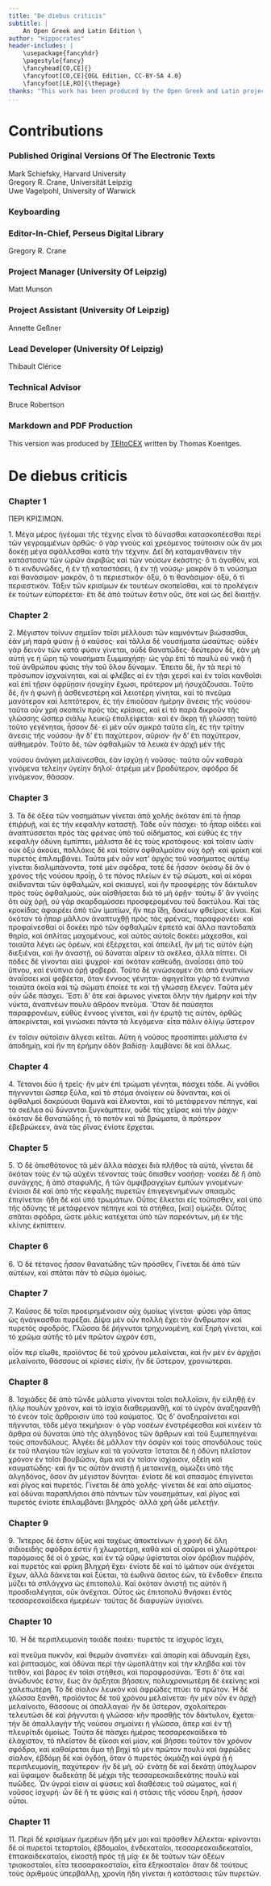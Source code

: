 ```yaml
---
title: "De diebus criticis"
subtitle: |
	An Open Greek and Latin Edition \ 
author: "Hippocrates"
header-includes: | 
	\usepackage{fancyhdr}
	\pagestyle{fancy}
	\fancyhead[CO,CE]{}
	\fancyfoot[CO,CE]{OGL Edition, CC-BY-SA 4.0}
	\fancyfoot[LE,RO]{\thepage}
thanks: "This work has been produced by the Open Greek and Latin project through the help of volunteers. See contributions for details."
...
```


# Contributions


### Published Original Versions Of The Electronic Texts

Mark Schiefsky, Harvard University  
Gregory R. Crane, Universität Leipzig  
Uwe Vagelpohl, University of Warwick  
  
### Keyboarding

### Editor-In-Chief, Perseus Digital Library

Gregory R. Crane  
  
### Project Manager (University Of Leipzig)

Matt Munson  
  
### Project Assistant (University Of Leipzig)

Annette Geßner  
  
### Lead Developer (University Of Leipzig)

Thibault Clérice  
  
### Technical Advisor

Bruce Robertson  
  
### Markdown and PDF Production

This version was produced by [TEItoCEX](https://github.com/ThomasK81/TEItoCEX) written by Thomas Koentges.

# De diebus criticis

### Chapter 1

<head>ΠΕΡΙ ΚΡΙΣΙΜΩΝ.</head>
<p>1. Μέγα μέρος ἡγέομαι τῆς τέχνης εἶναι τὸ δύνασθαι κατασκοπέεσθαι
<lb/>περὶ τῶν γεγραμμένων ὀρθῶς· ὁ γὰρ γνοὺς καὶ χρεόμενος
<lb/>τούτοισιν οὐκ ἄν μοι δοκέῃ μέγα σφάλλεσθαι κατὰ τὴν τέχνην. Δεῖ
<lb/>δὴ καταμανθάνειν τὴν κατάστασιν τῶν ὡρῶν ἀκριβῶς καὶ τῶν νούσων
<lb/>ἑκάστης· ὅ τι ἀγαθὸν, καὶ ὅ τι κινδυνῶδες, ἢ ἐν τῇ καταστάσει,
<lb/>ἢ ἐν τῇ νούσῳ· μακρὸν ὅ τι νούσημα καὶ θανάσιμον· μακρὸν,
<lb/>ὅ τι περιεστικόν· ὀξὺ, ὅ τι θανάσιμον· ὀξὺ, ὅ τὶ περιεστικὸν. Τάξιν
<lb/>τῶν κρισίμων ἐκ τουτέων σκοπεῖσθαι, καὶ τὸ προλέγειν ἐκ τούτων
<lb/>εὐπορέεται· ἔτι δὲ ἀπὸ τούτων ἔστιν οὓς, ὅτε καὶ ὡς δεῖ διαιτῇν.
</p>


### Chapter 2

<p>2. Μέγιστον τοίνυν σημεῖον τοῖσι μέλλουσι τῶν καμνόντων βιώσασθαι,
<lb/>ἐὰν μὴ παρὰ φύσιν ᾖ ὁ καῦσος· καὶ τἄλλα δὲ νουσήματα
<lb/>ὡσαύτως· οὐδὲν γὰρ δεινὸν τῶν κατὰ φύσιν γίνεται, οὐδὲ θανατῶδες·
<lb/>δεύτερον δὲ, ἐὰν μὴ αὐτή γε ἡ ὥρη τῷ νουσήματι ξυμμαχήσῃ· ὡς
<lb/>γὰρ ἐπὶ τὸ πουλὺ οὐ νικᾷ ἡ τοῦ ἀνθρώπου φύσις τὴν τοῦ ὅλου δύναμιν.
<lb/>Ἔπειτα δὲ, ἢν τὰ περὶ τὸ πρόσωπον ἰσχναίνηται, καὶ αἱ φλέβες
<lb/>αἱ ἐν τῇσι χερσὶ καὶ ἐν τοῖσι κανθοῖσι καὶ ἐπὶ τῇσιν ὀφρύῃσιν ἡσυχίην
<lb/>ἔχωσι, πρότερον μὴ ἡσυχάζουσαι. Τοῦτο δὲ, ἢν ἡ φωνὴ ᾖ ἀσθενεστέρη
<lb/>καὶ λειοτέρη γίνηται, καὶ τὸ πνεῦμα μανότερον καὶ λεπτότερον,
<lb/>ἐς τὴν ἐπιοῦσαν ἡμέρην ἄνεσις τῆς νούσου· ταῦτα οὖν χρὴ
<lb/>σκοπεῖν πρὸς τὰς κρίσιας, καὶ εἰ τὸ παρὰ δικροῦν τῆς γλώσσης ὥσπερ
<lb/>σιάλῳ λευκῷ ἐπαλείφεται· καὶ ἐν ἄκρῃ τῇ γλώσσῃ ταὐτὸ τοῦτο γεγένηται,
<lb/>ἧσσον δέ· εἰ μὲν οὖν σμικρὰ ταῦτα εἴη, ἐς τὴν τρίτην
<lb/>ἄνεσις τῆς νούσου· ἢν δ’ ἔτι παχύτερον, αὔριον· ἢν δ’ ἔτι παχύτερον,
<lb/>αὐθημερόν. Τοῦτο δὲ, τῶν ὀφθαλμῶν τὰ λευκὰ ἐν ἀρχῇ μὲν τῆς

<pb n="300"/>

νούσου ἀνάγκη μελαίνεσθαι, ἐὰν ἰσχύῃ ἡ νοῦσος· ταῦτα οὖν καθαρὰ
<lb/>γινόμενα τελείην ὑγείην δηλοῖ· ἀτρέμα μὲν βραδύτερον, σφόδρα δὲ
<lb/>γινόμενον, θᾶσσον.
</p>


### Chapter 3

<p>3. Τὰ δὲ ὀξέα τῶν νοσημάτων γίνεται ἀπὸ χολῆς ὁκόταν ἐπὶ τὸ
<lb/>ἧπαρ ἐπιῤῥυῇ, καὶ ἐς τὴν κεφαλὴν καταστῇ. Τάδε οὖν πάσχει· τὸ
<lb/>ἧπαρ οἰδέει καὶ ἀναπτύσσεται πρὸς τὰς φρένας ὑπὸ τοῦ οἰδήματος,
<lb/>καὶ εὐθὺς ἐς τὴν κεφαλὴν ὀδύνη ἐμπίπτει, μάλιστα δὲ ἐς τοὺς κροτάφους·
<lb/>καὶ τοῖσιν ὠσὶν οὐκ ὀξὺ ἀκούει, πολλάκις δὲ καὶ τοῖσιν
<lb/>ὀφθαλμοῖσιν οὐχ ὁρῇ· καὶ φρίκη καὶ πυρετὸς ἐπιλαμβάνει. Ταῦτα
<lb/>μὲν οὖν κατ’ ἀρχὰς τοῦ νοσήματος αὐτέῳ γίνεται διαλιμπάνοντα,
<lb/>τοτὲ μὲν σφόδρα, τοτὲ δὲ ἧσσον· ὁκόσῳ δὲ ἂν ὁ χρόνος τῆς νούσου
<lb/>προΐῃ, ὅ τε πόνος πλείων ἐν τῷ σώματι, καὶ αἱ κόραι σκίδνανται τῶν
<lb/>ὀφθαλμῶν, καὶ σκιαυγεῖ, καὶ ἢν προσφέρῃς τὸν δάκτυλον πρὸς τοὺς
<lb/>ὀφθαλμοὺς, οὐκ αἰσθήσεται διὰ τὸ μὴ ὁρῇν· τούτῳ δ’ ἂν γνοίης ὅτι
<lb/>οὐχ ὁρῇ, οὐ γὰρ σκαρδαμύσσει προσφερομένου τοῦ δακτύλου. Καὶ τὰς
<lb/>κροκίδας ἀφαιρέει ἀπὸ τῶν ἱματίων, ἤν περ ἴδῃ, δοκέων φθεῖρας
<lb/>εἶναι. Καὶ ὁκόταν τὸ ἧπαρ μᾶλλον ἀναπτυχθῇ πρὸς τὰς φρένας, παραφρονέει·
<lb/>καὶ προφαίνεσθαί οἱ δοκέει πρὸ τῶν ὀφθαλμῶν ἑρπετὰ καὶ
<lb/>ἄλλα παντοδαπὰ θηρία, καὶ ὁπλίτας μαχομένους, καὶ αὐτὸς αὐτοῖς
<lb/>δοκέει μάχεσθαι, καὶ τοιαῦτα λέγει ὡς ὁρέων, καὶ ἐξέρχεται, καὶ
<lb/>ἀπειλεῖ, ἢν μή τις αὐτὸν ἐῴη διεξιέναι, καὶ ἢν ἀναστῇ, οὐ δύναται
<lb/>αἴρειν τὰ σκέλεα, ἀλλὰ πίπτει. Οἱ πόδες δὲ γίνονται αἰεὶ ψυχροί·
<lb/>καὶ ὁκόταν καθεύδῃ, ἀναΐσσει ἀπὸ τοῦ ὕπνου, καὶ ἐνύπνια ὁρῇ φοβερά.
<lb/>Τοῦτο δὲ γινώσκομεν ὅτι ἀπὸ ἐνυπνίων ἀναΐσσει καὶ φοβέεται,
<lb/>ὅταν ἔννοος γένηται· ἀφηγεῖται γὰρ τὰ ἐνύπνια τοιαῦτα ὁκοῖα καὶ
<lb/>τῷ σώματι ἐποίεέ τε καὶ τῇ γλώσσῃ ἔλεγεν. Ταῦτα μὲν οὖν ὧδε
<lb/>πάσχει. Ἔστι δ’ ὅτε καὶ ἄφωνος γίνεται ὅλην τὴν ἡμέρην καὶ τὴν
<lb/>νύκτα, ἀναπνέων πουλὺ ἀθρόον πνεῦμα. Ὅταν δὲ παύσηται παραφρονέων,
<lb/>εὐθὺς ἔννοος γίνεται, καὶ ἢν ἐρωτᾷ τις αὐτὸν, ὀρθῶς ἀποκρίνεται,
<lb/>καὶ γινώσκει πάντα τὰ λεγόμενα· εἶτα πάλιν ὀλίγῳ ὕστερον

<pb n="302"/>

ἐν τοῖσιν αὐτοῖσιν ἄλγεσι κεῖται. Αὕτη ἡ νοῦσος προσπίπτει
<lb/>μάλιστα ἐν ἀποδημίῃ, καὶ ἤν πη ἐρήμην ὁδὸν βαδίσῃ· λαμβάνει δὲ
<lb/>καὶ ἄλλως.
</p>


### Chapter 4

<p>4. Τέτανοι δύο ἢ τρεῖς· ἢν μὲν ἐπὶ τρώματι γένηται, πάσχει
<lb/>τάδε. Αἱ γνάθοι πήγνυνται ὥσπερ ξύλα, καὶ τὸ στόμα ἀνοίγειν οὐ
<lb/>δύνανται, καὶ οἱ ὀφθαλμοὶ δακρύουσι θαμινὰ καὶ ἕλκονται, καὶ τὸ
<lb/>μετάφρενον πέπηγε, καὶ τὰ σκέλεα οὐ δύνανται ξυγκάμπτειν, οὐδὲ
<lb/>τὰς χεῖρας καὶ τὴν ῥάχιν· ὁκόταν δὲ θανατώδης ᾖ, τὸ ποτὸν καὶ τὰ
<lb/>βρώματα, ἃ πρότερον ἐβεβρώκεεν, ἀνὰ τὰς ῥῖνας ἐνίοτε ἔρχεται.
</p>


### Chapter 5

<p>5. Ὁ δὲ ὀπισθότονος τὰ μὲν ἄλλα πάσχει διὰ πλῆθος τὰ αὐτὰ,
<lb/>γίνεται δὲ ὁκόταν τοὺς ἐν τῷ αὐχένι τένοντας τοὺς ὄπισθεν νοσήσῃ·
<lb/>νοσέει δὲ ἢ ἀπὸ συνάγχης, ἢ ἀπὸ σταφυλῆς, ἢ τῶν ἀμφιβραγχίων
<lb/>ἐμπύων γινομένων· ἐνίοισι δὲ καὶ ἀπὸ τῆς κεφαλῆς πυρετῶν ἐπιγεγενημένων
<lb/>σπασμὸς ἐπιγίνεται· ἤδη δὲ καὶ ὑπὸ τρωμάτων. Οὗτος
<lb/>ἕλκεται εἰς τοὔπισθεν, καὶ ὑπὸ τῆς ὀδύνης τὲ μετάφρενον πέπηγε
<lb/>καὶ τὰ στήθεα, [καὶ] οἰμώζει. Οὗτος σπᾶται σφόδρα, ὥστε μόλις
<lb/>κατέχεται ὑπὸ τῶν παρεόντων, μὴ ἐκ τῆς κλίνης ἐκπίπτειν.
</p>


### Chapter 6

<p>6. Ὁ δὲ τέτανος ἧσσον θανατώδης τῶν πρόσθεν, Γίνεται δὲ ἀπὸ
<lb/>τῶν αὐτέων, καὶ σπᾶται πᾶν τὸ σῶμα ὁμοίως.
</p>


### Chapter 7

<p>7. Καῦσος δὲ τοῖσι προειρημένοισιν οὐχ ὁμοίως γίνεται· φύσει
<lb/>γὰρ ἅπας ὡς ἠνάγκασθαι πυρέξαι. Δίψα μὲν οὖν πολλὴ ἔχει τὸν
<lb/>ἄνθρωπον καὶ πυρετὸς σφοδρός. Γλῶσσα δὲ ῥήγνυται τρηχυνομένη,
<lb/>καὶ ξηρὴ γίνεται, καὶ τὸ χρῶμα αὐτῆς τὸ μὲν πρῶτον ὠχρόν ἐστι,

<pb n="304"/>

οἷόν περ εἴωθε, προϊόντος δὲ τοῦ χρόνου μελαίνεται, καὶ ἢν μὲν ἐν
<lb/>ἀρχῇσι μελαίνοιτο, θάσσους αἱ κρίσιες εἰσὶν, ἢν δὲ ὕστερον,
<lb/>χρονιώτεραι.
</p>


### Chapter 8

<p>8. Ἰσχιάδες δὲ ἀπὸ τῶνδε μάλιστα γίνονται τοῖσι πολλοϊσιν, ἢν
<lb/>εἱληθῇ ἐν ἡλίῳ πουλὺν χρόνον, καὶ τὰ ἰσχία διαθερμανθῇ, καὶ τὸ
<lb/>ὑγρὸν ἀναξηρανθῇ τὸ ἐνεὸν τοῖς ἄρθροισιν ὑπὸ τοῦ καύματος. Ὡς δ’
<lb/>ἀναξηραίνεται καὶ πήγνυται, τόδε μέγα τεκμήριον· ὁ γὰρ νοσέων
<lb/>ἐνστρέφεσθαι καὶ κινέειν τὰ ἄρθρα οὐ δύναται ὑπὸ τῆς ἀλγηδόνος
<lb/>τῶν ἄρθρων καὶ τοῦ ξυμπεπηγέναι τοὺς σπονδύλους. Ἀλγέει δὲ
<lb/>μᾶλλον τὴν ὀσφῦν καὶ τοὺς σπονδύλους τοὺς ἐκ τοῦ πλαγίου τῶν
<lb/>ἰσχίων καὶ τὰ γούνατα· ἵσταται δὲ ἡ ὀδύνη πλεῖστον χρόνον ἐν τοῖσι
<lb/>βουβῶσιν, ἅμα καὶ ἐν τοῖσιν ἰσχίοισιν, ὀξείη καὶ καυματώδης· καὶ
<lb/>ἤν τις αὐτὸν ἀνιστῇ ἢ μετακινέῃ, οἰμώζει ὑπὸ τῆς ἀλγηδόνος, ὅσον
<lb/>ἂν μέγιστον δύνηται· ἐνίοτε δὲ καὶ σπασμὸς ἐπιγίνεται καὶ ῥῖγος
<lb/>καὶ πυρετός. Γίνεται δὲ ἀπὸ χολῆς· γίνεται δὲ καὶ ἀπὸ αἵματος·
<lb/>καὶ ὀδύναι παραπλήσιοι ἀπὸ πάντων τῶν νουσημάτων, καὶ ῥῖγος
<lb/>καὶ πυρετὸς ἐνίοτε ἐπιλαμβάνει βληχρός· ἀλλὰ χρὴ ὧδε μελετῇν.
</p>


### Chapter 9

<p>9. Ἴκτερος δέ ἐστιν ὀξὺς καὶ ταχέως ἀποκτείνων· ἡ χροιὴ δὲ
<lb/>ὅλη σιδιοειδὴς σφόδρα ἐστὶν ἢ χλωροτέρη, καθὰ καὶ οἱ σαῦροι οἱ
<lb/>χλωρότεροι· παρόμοιος δέ οἱ ὁ χρὼς, καὶ ἐν τῷ οὔρῳ ὑφίσταται
<lb/>οἷον ὀρόβιον πυῤῥὸν, καὶ πυρετὸς καὶ φρίκη βληχρὴ ἔχει· ἐνίοτε δὲ
<lb/>καὶ τὸ ἱμάτιον οὐκ ἀνέχεται ἔχων, ἀλλὰ δάκνεται καὶ ξύεται, τὰ
<lb/>ἑωθινὰ ἄσιτος ἐὼν, τὰ ἔνδοθεν· ἔπειτα μύζει τὰ σπλάγχνα ὡς ἐπιτοπολύ.
<lb/>Καὶ ὁκόταν ἀνιστῇ τις αὐτὸν ἢ προσδιαλέγηται, οὐκ ἀνέχιται.
<lb/>Οὗτος ὡς ἐπιτοπολύ θνήσκει ἐντὸς τεσσαρεσκαίδεκα ἡμερέων·
<lb/>ταύτας δὲ διαφυγὼν ὑγιαίνει.
</p>


### Chapter 10

<p>10. Ἡ δὲ περιπλευμονίη τοιάδε ποιέει· πυρετός τε ἰσχυρὸς ἴσχει,

<pb n="306"/>

καὶ πνεῦμα πυκνὸν, καὶ θερμὸν ἀναπνέει· καὶ ἀπορίη καὶ ἀδυναμίη
<lb/>ἔχει, καὶ ῥιπτασμὸς, καὶ ὀδύναι περὶ τὴν ὠμοπλάτην καὶ τὴν
<lb/>κληβδα καὶ τὸν τιτθὸν, καὶ βάρος ἐν τοῖσι στήθεσι, καὶ παραφροσύναι.
<lb/>Ἔστι δ’ ὅτε καὶ ἀνώδυνός ἐστιν, ἕως ἂν ἄρξηται βήσσειν, πολυχρονιωτέρη
<lb/>δὲ ἐκείνης καὶ χαλεπωτέρη. Τὸ δὲ σίαλον λευκὸν καὶ
<lb/>ἀφρῶδες πτύει τὸ πρῶτον. Ἡ δὲ γλῶσσα ξανθὴ, προϊόντος δὲ τοῦ
<lb/>χρόνου μελαίνεται· ἢν μὲν οὖν ἐν ἀρχῇ μελαίνοιτο, θάσσους αἱ
<lb/>ἀπαλλαγαί· ἢν δὲ ὕστερον, σχολαίτεραι· τελευτῶσι δὲ καὶ ῥήγνυται
<lb/>ἡ γλῶσσα· κἢν προσθῇς τὸν δάκτυλον, ἔχεται· τὴν δὲ ἀπαλλαγὴν
<lb/>τῆς νούσου σημαίνει ἡ γλῶσσα, ἅπερ καὶ ἐν τῇ πλευρίτιδι ὁμοίως.
<lb/>Ταῦτα δὲ πάσχει ἡμέρας τεσσαρεσκαίδεκα τὸ ἐλάχιστον, τὸ πλεῖστον
<lb/>δὲ εἴκοσι καὶ μίαν, καὶ βήσσει τοῦτον τὸν χρόνον σφόδρα, καὶ καθαίρεται
<lb/>ἅμα τῇ βηχὶ τὸ μὲν πρῶτον πουλὺ καὶ ἀφρῶδες σίαλον,
<lb/>ἑβδόμῃ δὲ καὶ ὀγδόῃ, ὅταν ὁ πυρετὸς ἀκμάζῃ καὶ ὑγρὰ ᾖ ἡ περιπλευμονίη,
<lb/>παχύτερον· ἢν δὲ μὴ, οὔ· ἐνάτῃ δὲ καὶ δεκάτῃ ὑπόχλωρον
<lb/>καὶ ὕφαιμον· δωδεκάτῃ δὲ μέχρι τῆς τεσσαρεσκαιδεκάτης
<lb/>πουλὺ καὶ πυῶδες. Ὧν ὑγραί εἰσιν αἱ φύσεις καὶ διαθέσεις τοῦ
<lb/>σώματος, καὶ ἡ νοῦσος ἰσχυρή· ὧν δὲ ἥ τε φύσις καὶ ἡ στάσις τῆς
<lb/>νόσου ξηρὴ, ἧσσον οὗτοι.
</p>


### Chapter 11

<p>11. Περὶ δὲ κρισίμων ἡμερέων ἤδη μέν μοι καὶ πρόσθεν λέλεκται·
<lb/>κρίνονται δὲ οἱ πυρετοὶ τεταρταῖοι, ἑβδομαῖοι, ἑνδεκαταῖοι,
<lb/>τεσσαρεσκαιδεκαταῖοι, ἑπτακαιδεκαταῖοι, εἰκοστῇ πρὸς τῇ μίᾳ·
<lb/>ἐκ δὲ τούτων τῶν ὀξέων τριακοσταῖοι, εἶτα τεσσαρακοσταῖοι, εἶτα
<lb/>ἑξηκοσταῖοι· ὅταν δὲ τούτους τοὺς ἀριθμοὺς ὑπερβάλλῃ, χρονίη ἤδη
<lb/>γίνεται ἡ κατάστασις τῶν πυρετῶν.
</p>

